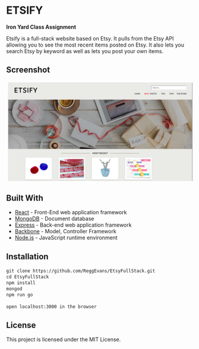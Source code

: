 # ETSIFY

**Iron Yard Class Assignment**

Etsify is a full-stack website based on Etsy. It pulls from the Etsy API allowing you to see the most recent items posted on Etsy. It also lets you search Etsy by keyword as well as lets you post your own items.

## Screenshot
![Etsify Screen Shot](/dist/assets/images/etsy_img.png)

## Built With

* [React](https://facebook.github.io/react/) - Front-End web application framework
* [MongoDB](https://www.mongodb.com/what-is-mongodb) - Document database
* [Express](https://expressjs.com/) -  Back-end web application framework
* [Backbone](http://backbonejs.org/) - Model, Controller Framework
* [Node.js](https://facebook.github.io/react/) - JavaScript runtime environment

## Installation
```
git clone https://github.com/ReggEvans/EtsyFullStack.git
cd EtsyFullStack
npm install
mongod
npm run go

open localhost:3000 in the browser
```

## License
This project is licensed under the MIT License.